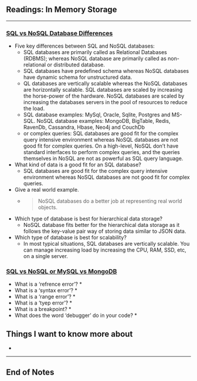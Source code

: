 ## Readings: In Memory Storage
***
### [SQL vs NoSQL Database Differences](https://www.thegeekstuff.com/2014/01/sql-vs-nosql-db/?utm_source=tuicool)
- Five key differences between SQL and NoSQL databases:
  * SQL databases are primarily called as Relational Databases (RDBMS); whereas NoSQL database are primarily called as non-relational or distributed database.
  * SQL databases have predefined schema whereas NoSQL databases have dynamic schema for unstructured data.
  * QL databases are vertically scalable whereas the NoSQL databases are horizontally scalable. SQL databases are scaled by increasing the horse-power of the hardware. NoSQL databases are scaled by increasing the databases servers in the pool of resources to reduce the load.
  * SQL database examples: MySql, Oracle, Sqlite, Postgres and MS-SQL. NoSQL database examples: MongoDB, BigTable, Redis, RavenDb, Cassandra, Hbase, Neo4j and CouchDb
  * or complex queries: SQL databases are good fit for the complex query intensive environment whereas NoSQL databases are not good fit for complex queries. On a high-level, NoSQL don’t have standard interfaces to perform complex queries, and the queries themselves in NoSQL are not as powerful as SQL query language.
- What kind of data is a good fit for an SQL database?
  * SQL databases are good fit for the complex query intensive environment whereas NoSQL databases are not good fit for complex queries.
- Give a real world example.
  * > NoSQL databases do a better job at representing real world objects.
- Which type of database is best for hierarchical data storage?
  * NoSQL database fits better for the hierarchical data storage as it follows the key-value pair way of storing data similar to JSON data.
- Which type of database is best for scalability?
  *  In most typical situations, SQL databases are vertically scalable. You can manage increasing load by increasing the CPU, RAM, SSD, etc, on a single server.

### [SQL vs NoSQL or MySQL vs MongoDB](https://www.youtube.com/watch?v=ZS_kXvOeQ5Y)



- What is a ‘refrence error’?
  * 
- What is a ‘syntax error’?
  * 
- What is a ‘range error’?
  * 
- What is a ‘tyep error’?
  * 
- What is a breakpoint?
  * 
- What does the word ‘debugger’ do in your code?
  * 


## Things I want to know more about
- 
***
 ## End of Notes
